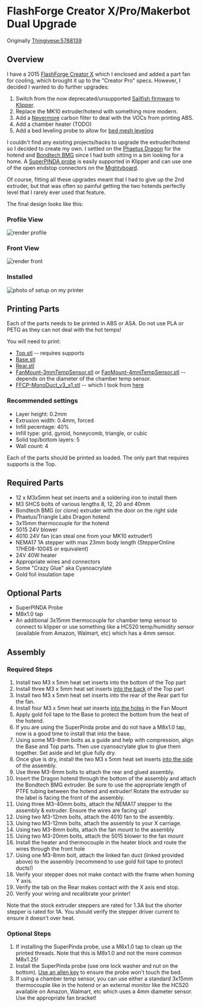 # FlashForge Creator X/Pro/Makerbot Dual Upgrade

Originally [Thingivese:5788139](https://www.thingiverse.com/thing:5788139)

## Overview
I have a 2015 [FlashForge Creator X](https://www.3dbeginners.com/flashforge-creator-x-review/)
which I enclosed and added a part fan for cooling, which brought it up to the "Creator Pro"
specs.  However, I decided I wanted to do further upgrades:

 1. Switch from the now deprecated/unsupported [Sailfish firmware](https://www.thingiverse.com/thing:32084)
    to [Klipper](https://www.klipper3d.org).
 1. Replace the MK10 extruder/hotend with something more modern.
 1. Add a [Nevermore](https://github.com/nevermore3d/Nevermore_Micro) carbon filter
    to deal with the VOCs from printing ABS.
 1. Add a chamber heater (TODO)
 1. Add a bed leveling probe to allow for [bed mesh leveling](https://www.klipper3d.org/Bed_Mesh.html)

I couldn't find any existing projects/hacks to upgrade the extruder/hotend so I
decided to create my own.  I settled on the [Phaetus Dragon](https://www.phaetus.com/dragon-st/)
for the hotend and [Bondtech BMG](https://www.bondtech.se/product/bmg-extruder/)
since I had both sitting in a bin looking for a home.   A 
[SuperPINDA probe](https://www.prusa3d.com/product/superpinda/) is easily supported
in Klipper and can use one of the open endstop connectors on the 
[Mightyboard](
https://github.com/sciguy14/HelioWatcher/blob/master/HelioWatcher%20Circuit/MakerBot%20MightyBoard%20REVE%20Schematic.pdf).

Of course, fitting all these upgrades meant that I had to give up the 2nd extruder,
but that was often so painful getting the two hotends perfectly level that I
rarely ever used that feature.

The final design looks like this:

### Profile View
![render profile](pics/Side.png)

### Front View
![render front](pics/Front.png)

### Installed

![photo of setup on my printer](pics/installed.jpg)

## Printing Parts

Each of the parts needs to be printed in ABS or ASA.  Do not use PLA or PETG
as they can not deal with the hot temps!

You will need to print:

 * [Top.stl](Top.stl) -- requires supports
 * [Base.stl](Base.stl)
 * [Rear.stl](Rear.stl)
 * [FanMount-3mmTempSensor.stl](FanMount-3mmTempSensor.stl) or [FanMount-4mmTempSensor.stl](FanMount-4mmTempSensor.stl) -- depends
    on the diameter of the chamber temp sensor.
 * [FFCP-MonoDuct_v3_x1.stl](FFCP-MonoDuct_v3_x1.stl) -- which I took from [here](https://github.com/DrLex0/print3D-ffcp-left-cooling-duct)

### Recommended settings

 * Layer height: 0.2mm
 * Extrusion width: 0.4mm, forced
 * Infill pecentage: 40%
 * Infill type: grid, gyroid, honeycomb, triangle, or cubic
 * Solid top/bottom layers: 5
 * Wall count: 4

Each of the parts should be printed as loaded.  The only part that requires
supports is the Top.

## Required Parts

 * 12 x M3x5mm heat set inserts and a soldering iron to install them
 * M3 SHCS bolts of various lengths 8, 12, 20 and 40mm
 * Bondtech BMG (or clone) extruder with the door on the right side
 * Phaetus/Triangle Labs Dragon hotend
 * 3x15mm thermocouple for the hotend
 * 5015 24V blower
 * 4010 24V fan (can steal one from your MK10 extruder!)
 * NEMA17 1A stepper with max 23mm body length (StepperOnline 17HE08-1004S or equivalent)
 * 24V 40W heater
 * Appropriate wires and connectors
 * Some "Crazy Glue" aka Cyanoacrylate
 * Gold foil insulation tape

## Optional Parts

 * SuperPINDA Probe
 * M8x1.0 tap
 * An additional 3x15mm thermocouple for chamber temp sensor to connect to
    klipper or use something like a HC520 temp/humidity sensor (available from
    Amazon, Walmart, etc) which has a 4mm sensor.

## Assembly

### Required Steps

 1. Install two M3 x 5mm heat set inserts into the bottom of the Top part
 1. Install three M3 x 5mm heat set inserts [into the back](pics/heatsets_rear.jpg)
    of the Top part
 1. Install two M3 x 5mm heat set inserts into the rear of the Rear part for
    the fan.
 1. Install four M3 x 5mm heat set inserts [into the holes](pics/heatsets_blower.jpg)
    in the Fan Mount
 1. Apply gold foil tape to the Base to protect the bottom from the heat of the
    hotend.
 1. If you are using the SuperPinda probe and do not have a M8x1.0 tap, 
    now is a good time to install that into the base.
 1. Using some M3-8mm bolts as a guide and help with compression, align the
    Base and Top parts.  Then use cyanoacrylate glue to glue them together. Set 
    aside and let glue fully dry.
 1. Once glue is dry, install the two M3 x 5mm heat set inserts 
    [into the side](pics/heatsets_side.jpg) of the assembly.
 1. Use three M3-8mm bolts to attach the rear and glued assembly.
 1. Insert the Dragon hotend through the bottom of the assembly and attach the
    Bondtech BMG extruder.  Be sure to use the appropriate length of PTFE tubing
    between the hotend and extruder!  Rotate the extruder so the label is
    facing the front of the assembly.
 1.  Using three M3-40mm bolts, attach the NEMA17 stepper to the assembly &
    extruder.  Ensure the wires are facing up!
 1. Using two M3-12mm bolts, attach the 4010 fan to the assembly.
 1. Using two M3-12mm bolts, attach the assembly to your X carriage.
 1. Using two M3-8mm bolts, attach the fan mount to the assembly
 1. Using two M3-20mm bolts, attach the 5015 blower to the fan mount
 1. Install the heater and thermocouple in the heater block and route the wires
    through the front hole
 1. Using one M3-8mm bolt, attach the linked fan duct (linked provided above) to
    the assembly (recommend to use gold foil tape to protect ducts!)
 1. Verify your stepper does not make contact with the frame when homing Y axis.
 1. Verify the tab on the Rear makes contact with the X axis end stop.
 1. Verify your wiring and recalibrate your printer!
 
Note that the stock extruder steppers are rated for 1.3A but the shorter stepper
is rated for 1A.  You should verify the stepper driver current to ensure it
doesn't over heat.

### Optional Steps

 1. If installing the SuperPinda probe, use a M8x1.0 tap to clean up the printed
    threads.  Note that this is M8x1.0 and not the more common M8x1.25!
 1. Install the SuperPinda probe (use one lock washer and nut on the bottom).
    [Use an allen key](pics/pinda_probe.jpg) to ensure the probe won't touch the
    bed.
 1. If using a chamber temp sensor, you can use either a standard 3x15mm
    thermocouple like in the hotend or an external monitor like the HC520
    available on Amazon, Walmart, etc which uses a 4mm diameter sensor. Use the
    appropriate fan bracket!
